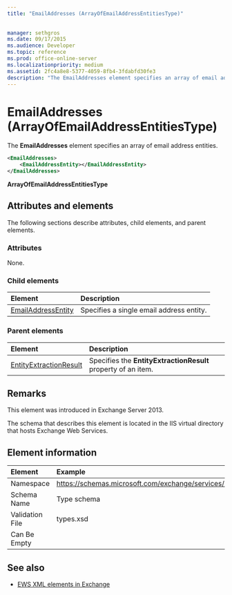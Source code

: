 ```yaml
---
title: "EmailAddresses (ArrayOfEmailAddressEntitiesType)"
 
 
manager: sethgros
ms.date: 09/17/2015
ms.audience: Developer
ms.topic: reference
ms.prod: office-online-server
ms.localizationpriority: medium
ms.assetid: 2fc4a8e8-5377-4059-8fb4-3fdabfd30fe3
description: "The EmailAddresses element specifies an array of email address entities."
---
```


# EmailAddresses (ArrayOfEmailAddressEntitiesType)

The **EmailAddresses** element specifies an array of email address entities. 
  
```XML
<EmailAddresses>
    <EmailAddressEntity></EmailAddressEntity>
</EmailAddresses>
```

 **ArrayOfEmailAddressEntitiesType**
## Attributes and elements

The following sections describe attributes, child elements, and parent elements.
  
### Attributes

None.
  
### Child elements

|**Element**|**Description**|
|:-----|:-----|
|[EmailAddressEntity](emailaddressentity.md) <br/> |Specifies a single email address entity.  <br/> |
   
### Parent elements

|**Element**|**Description**|
|:-----|:-----|
|[EntityExtractionResult](entityextractionresult.md) <br/> |Specifies the **EntityExtractionResult** property of an item.  <br/> |
   
## Remarks

This element was introduced in Exchange Server 2013.
  
The schema that describes this element is located in the IIS virtual directory that hosts Exchange Web Services.
  
## Element information

| Element | Example |
|:-----|:-----|
|Namespace  <br/> |https://schemas.microsoft.com/exchange/services/2006/types  <br/> |
|Schema Name  <br/> |Type schema  <br/> |
|Validation File  <br/> |types.xsd  <br/> |
|Can Be Empty  <br/> ||
   
## See also



- [EWS XML elements in Exchange](ews-xml-elements-in-exchange.md)

